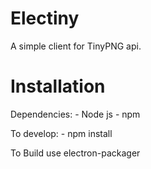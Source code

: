 # Electiny

A simple client for TinyPNG api.

# Installation

Dependencies:
    - Node js
    - npm

To develop:
    - npm install

To Build use electron-packager
